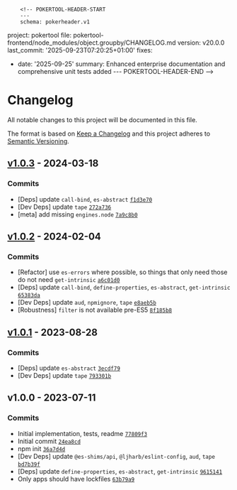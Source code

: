         <!-- POKERTOOL-HEADER-START
        ---
        schema: pokerheader.v1
project: pokertool
file: pokertool-frontend/node_modules/object.groupby/CHANGELOG.md
version: v20.0.0
last_commit: '2025-09-23T07:20:25+01:00'
fixes:
- date: '2025-09-25'
  summary: Enhanced enterprise documentation and comprehensive unit tests added
        ---
        POKERTOOL-HEADER-END -->
# Changelog

All notable changes to this project will be documented in this file.

The format is based on [Keep a Changelog](https://keepachangelog.com/en/1.0.0/)
and this project adheres to [Semantic Versioning](https://semver.org/spec/v2.0.0.html).

## [v1.0.3](https://github.com/es-shims/Object.groupBy/compare/v1.0.2...v1.0.3) - 2024-03-18

### Commits

- [Deps] update `call-bind`, `es-abstract` [`f1d3e70`](https://github.com/es-shims/Object.groupBy/commit/f1d3e701aff0a36e4d7373059812a9b978c7ad7f)
- [Dev Deps] update `tape` [`272a736`](https://github.com/es-shims/Object.groupBy/commit/272a73672f27f90fd6d5054ca13e039c45815a8a)
- [meta] add missing `engines.node` [`7a9c8b0`](https://github.com/es-shims/Object.groupBy/commit/7a9c8b0f636a5703ea923c9d0721fbf5861c6949)

## [v1.0.2](https://github.com/es-shims/Object.groupBy/compare/v1.0.1...v1.0.2) - 2024-02-04

### Commits

- [Refactor] use `es-errors` where possible, so things that only need those do not need `get-intrinsic` [`a6c01d0`](https://github.com/es-shims/Object.groupBy/commit/a6c01d0ec46e7bb5ac68e8bfdce3a64fddc6b0a1)
- [Deps] update `call-bind`, `define-properties`, `es-abstract`, `get-intrinsic` [`65383da`](https://github.com/es-shims/Object.groupBy/commit/65383dad0b036ad3459def995c223a4afb1f6a50)
- [Dev Deps] update `aud`, `npmignore`, `tape` [`e8aeb5b`](https://github.com/es-shims/Object.groupBy/commit/e8aeb5b7b1d88bfbe8be1da369a374ec36cb459f)
- [Robustness] `filter` is not available pre-ES5 [`8f185b8`](https://github.com/es-shims/Object.groupBy/commit/8f185b851f155e41442714bea792b07df778f986)

## [v1.0.1](https://github.com/es-shims/Object.groupBy/compare/v1.0.0...v1.0.1) - 2023-08-28

### Commits

- [Deps] update `es-abstract` [`3ecdf79`](https://github.com/es-shims/Object.groupBy/commit/3ecdf797231a5a8fc4cf1a772ad0892257c11edc)
- [Dev Deps] update `tape` [`793301b`](https://github.com/es-shims/Object.groupBy/commit/793301b6b41750c6682df2c7bff46a4e52ce7a7c)

## v1.0.0 - 2023-07-11

### Commits

- Initial implementation, tests, readme [`77809f3`](https://github.com/es-shims/Object.groupBy/commit/77809f3024955519d71a2ab6ed9883e4d496a953)
- Initial commit [`24ea8cd`](https://github.com/es-shims/Object.groupBy/commit/24ea8cdc625987930d5cf9df0dbff01e5693a544)
- npm init [`36a7d4d`](https://github.com/es-shims/Object.groupBy/commit/36a7d4d9d2fc9ff8503985f2fcf76a2ff4097140)
- [Dev Deps] update `@es-shims/api`, `@ljharb/eslint-config`, `aud`, `tape` [`bd7b39f`](https://github.com/es-shims/Object.groupBy/commit/bd7b39fca3d5fbff1e7140ae69893ec4694e4201)
- [Deps] update `define-properties`, `es-abstract`, `get-intrinsic` [`9615141`](https://github.com/es-shims/Object.groupBy/commit/9615141fab908eec83e310d8fdf6847a808baf36)
- Only apps should have lockfiles [`63b79a9`](https://github.com/es-shims/Object.groupBy/commit/63b79a97732802eb25da26928646e6ef103762cd)
